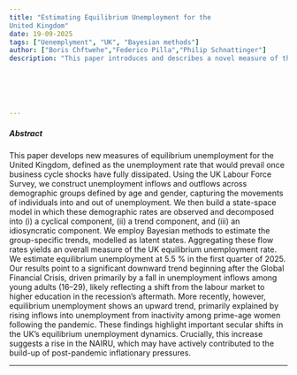 ```yaml
---
title: "Estimating Equilibrium Unemployment for the
United Kingdom" 
date: 19-09-2025
tags: ["Uenemplyment", "UK", "Bayesian methods"]
author: ["Boris Chftwehe","Federico Pilla","Philip Schnattinger"]
description: "This paper introduces and describes a novel measure of the equilibrium rate of unemployment for the United Kingdom." 






---
```


##### Abstract


This paper develops new measures of equilibrium unemployment for the United Kingdom, defined as the unemployment rate that would prevail once business cycle shocks have fully dissipated. Using the UK Labour Force Survey, we construct unemployment inflows and outflows across demographic groups defined by age and gender, capturing the movements of individuals into and out of unemployment. We then build a state-space model in which these demographic rates are observed and decomposed into (i) a cyclical component, (ii) a trend component, and (iii) an idiosyncratic component. We employ Bayesian methods to estimate the group-specific trends, modelled as latent states. Aggregating these flow rates yields an overall measure of the UK equilibrium unemployment rate. We estimate equilibrium unemployment at 5.5 % in the first quarter of 2025. Our results point to a significant downward trend beginning after the Global Financial Crisis, driven primarily by a fall in unemployment inflows among young adults (16–29), likely reflecting a shift from the labour market to higher education in the recession’s aftermath. More recently, however, equilibrium unemployment shows an upward trend, primarily explained by rising inflows into unemployment from inactivity among prime-age women following the pandemic. These findings highlight important secular shifts in the UK’s equilibrium unemployment dynamics. Crucially, this increase suggests a rise in the NAIRU, which may have actively contributed to the build-up of post-pandemic inflationary pressures.

---





